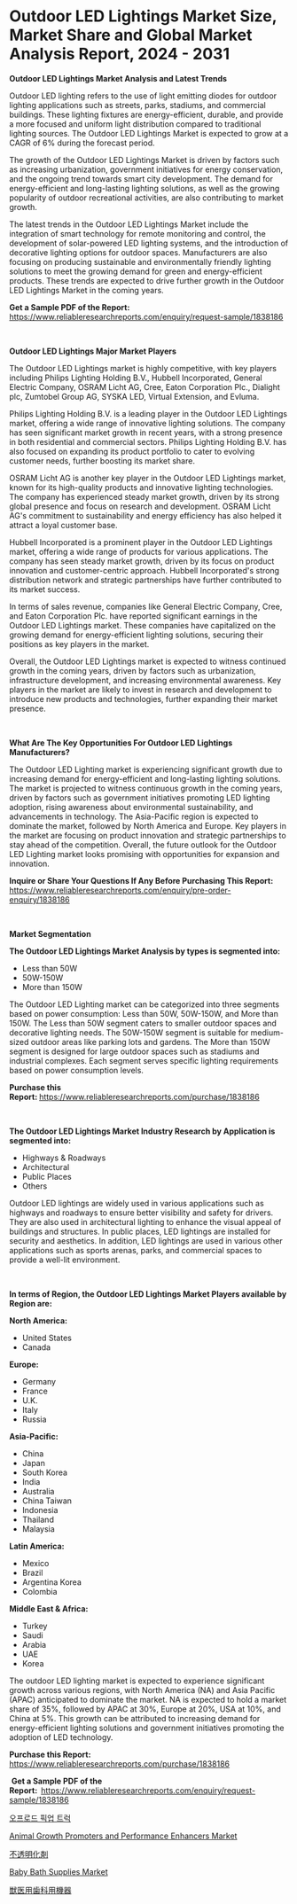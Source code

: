 <p><h1>Outdoor LED Lightings Market Size, Market Share and Global Market Analysis Report, 2024 - 2031</h1></p><p><strong>Outdoor LED Lightings Market Analysis and Latest Trends</strong></p>
<p><p>Outdoor LED lighting refers to the use of light emitting diodes for outdoor lighting applications such as streets, parks, stadiums, and commercial buildings. These lighting fixtures are energy-efficient, durable, and provide a more focused and uniform light distribution compared to traditional lighting sources. The Outdoor LED Lightings Market is expected to grow at a CAGR of 6% during the forecast period.</p><p>The growth of the Outdoor LED Lightings Market is driven by factors such as increasing urbanization, government initiatives for energy conservation, and the ongoing trend towards smart city development. The demand for energy-efficient and long-lasting lighting solutions, as well as the growing popularity of outdoor recreational activities, are also contributing to market growth.</p><p>The latest trends in the Outdoor LED Lightings Market include the integration of smart technology for remote monitoring and control, the development of solar-powered LED lighting systems, and the introduction of decorative lighting options for outdoor spaces. Manufacturers are also focusing on producing sustainable and environmentally friendly lighting solutions to meet the growing demand for green and energy-efficient products. These trends are expected to drive further growth in the Outdoor LED Lightings Market in the coming years.</p></p>
<p><strong>Get a Sample PDF of the Report:&nbsp;</strong> <a href="https://www.reliableresearchreports.com/enquiry/request-sample/1838186">https://www.reliableresearchreports.com/enquiry/request-sample/1838186</a></p>
<p>&nbsp;</p>
<p><strong>Outdoor LED Lightings Major Market Players</strong></p>
<p><p>The Outdoor LED Lightings market is highly competitive, with key players including Philips Lighting Holding B.V., Hubbell Incorporated, General Electric Company, OSRAM Licht AG, Cree, Eaton Corporation Plc., Dialight plc, Zumtobel Group AG, SYSKA LED, Virtual Extension, and Evluma. </p><p>Philips Lighting Holding B.V. is a leading player in the Outdoor LED Lightings market, offering a wide range of innovative lighting solutions. The company has seen significant market growth in recent years, with a strong presence in both residential and commercial sectors. Philips Lighting Holding B.V. has also focused on expanding its product portfolio to cater to evolving customer needs, further boosting its market share.</p><p>OSRAM Licht AG is another key player in the Outdoor LED Lightings market, known for its high-quality products and innovative lighting technologies. The company has experienced steady market growth, driven by its strong global presence and focus on research and development. OSRAM Licht AG's commitment to sustainability and energy efficiency has also helped it attract a loyal customer base.</p><p>Hubbell Incorporated is a prominent player in the Outdoor LED Lightings market, offering a wide range of products for various applications. The company has seen steady market growth, driven by its focus on product innovation and customer-centric approach. Hubbell Incorporated's strong distribution network and strategic partnerships have further contributed to its market success.</p><p>In terms of sales revenue, companies like General Electric Company, Cree, and Eaton Corporation Plc. have reported significant earnings in the Outdoor LED Lightings market. These companies have capitalized on the growing demand for energy-efficient lighting solutions, securing their positions as key players in the market.</p><p>Overall, the Outdoor LED Lightings market is expected to witness continued growth in the coming years, driven by factors such as urbanization, infrastructure development, and increasing environmental awareness. Key players in the market are likely to invest in research and development to introduce new products and technologies, further expanding their market presence.</p></p>
<p>&nbsp;</p>
<p><strong>What Are The Key Opportunities For Outdoor LED Lightings Manufacturers?</strong></p>
<p><p>The Outdoor LED Lighting market is experiencing significant growth due to increasing demand for energy-efficient and long-lasting lighting solutions. The market is projected to witness continuous growth in the coming years, driven by factors such as government initiatives promoting LED lighting adoption, rising awareness about environmental sustainability, and advancements in technology. The Asia-Pacific region is expected to dominate the market, followed by North America and Europe. Key players in the market are focusing on product innovation and strategic partnerships to stay ahead of the competition. Overall, the future outlook for the Outdoor LED Lighting market looks promising with opportunities for expansion and innovation.</p></p>
<p><strong>Inquire or Share Your Questions If Any Before Purchasing This Report:</strong> <a href="https://www.reliableresearchreports.com/enquiry/pre-order-enquiry/1838186">https://www.reliableresearchreports.com/enquiry/pre-order-enquiry/1838186</a></p>
<p>&nbsp;</p>
<p><strong>Market Segmentation</strong></p>
<p><strong>The Outdoor LED Lightings Market Analysis by types is segmented into:</strong></p>
<p><ul><li>Less than 50W</li><li>50W-150W</li><li>More than 150W</li></ul></p>
<p><p>The Outdoor LED Lighting market can be categorized into three segments based on power consumption: Less than 50W, 50W-150W, and More than 150W. The Less than 50W segment caters to smaller outdoor spaces and decorative lighting needs. The 50W-150W segment is suitable for medium-sized outdoor areas like parking lots and gardens. The More than 150W segment is designed for large outdoor spaces such as stadiums and industrial complexes. Each segment serves specific lighting requirements based on power consumption levels.</p></p>
<p><strong>Purchase this Report:&nbsp;</strong><a href="https://www.reliableresearchreports.com/purchase/1838186">https://www.reliableresearchreports.com/purchase/1838186</a></p>
<p>&nbsp;</p>
<p><strong>The Outdoor LED Lightings Market Industry Research by Application is segmented into:</strong></p>
<p><ul><li>Highways & Roadways</li><li>Architectural</li><li>Public Places</li><li>Others</li></ul></p>
<p><p>Outdoor LED lightings are widely used in various applications such as highways and roadways to ensure better visibility and safety for drivers. They are also used in architectural lighting to enhance the visual appeal of buildings and structures. In public places, LED lightings are installed for security and aesthetics. In addition, LED lightings are used in various other applications such as sports arenas, parks, and commercial spaces to provide a well-lit environment.</p></p>
<p>&nbsp;</p>
<p><strong>In terms of Region, the Outdoor LED Lightings Market Players available by Region are:</strong></p>
<p>
    <p> <strong> North America: </strong>
        <ul>
            <li>United States</li>
            <li>Canada</li>
        </ul>
        </p> 
    <p> <strong> Europe: </strong>
        <ul>
            <li>Germany</li>
            <li>France</li>
            <li>U.K.</li>
            <li>Italy</li>
            <li>Russia</li>
        </ul>
        </p> 
    <p> <strong> Asia-Pacific: </strong>
        <ul>
            <li>China</li>
            <li>Japan</li>
            <li>South Korea</li>
            <li>India</li>
            <li>Australia</li>
            <li>China Taiwan</li>
            <li>Indonesia</li>
            <li>Thailand</li>
            <li>Malaysia</li>
        </ul>
        </p> 
    <p> <strong> Latin America: </strong>
        <ul>
            <li>Mexico</li>
            <li>Brazil</li>
            <li>Argentina Korea</li>
            <li>Colombia</li>
        </ul>
        </p> 
    <p> <strong> Middle East & Africa: </strong>
        <ul>
            <li>Turkey</li>
            <li>Saudi</li>
            <li>Arabia</li>
            <li>UAE</li>
            <li>Korea</li>
        </ul>
    </p>
    </p>
<p><p>The outdoor LED lighting market is expected to experience significant growth across various regions, with North America (NA) and Asia Pacific (APAC) anticipated to dominate the market. NA is expected to hold a market share of 35%, followed by APAC at 30%, Europe at 20%, USA at 10%, and China at 5%. This growth can be attributed to increasing demand for energy-efficient lighting solutions and government initiatives promoting the adoption of LED technology.</p></p>
<p><strong>Purchase this Report: </strong><a href="https://www.reliableresearchreports.com/purchase/1838186">https://www.reliableresearchreports.com/purchase/1838186</a></p>
<p>&nbsp;<strong>Get a Sample PDF of the Report:&nbsp;&nbsp;</strong><a href="https://www.reliableresearchreports.com/enquiry/request-sample/1838186">https://www.reliableresearchreports.com/enquiry/request-sample/1838186</a></p>
<p><strong></strong></p>
<p><p><a href="https://github.com/CorEmtymerich56566/Market-Research-Report-List-1/blob/main/73627567098.md">오프로드 픽업 트럭</a></p><p><a href="https://issuu.com/reportprime-2/docs/animal-growth-promoters-and-performance-enhancers-">Animal Growth Promoters and Performance Enhancers Market</a></p><p><a href="https://github.com/EstelWisozk1/Market-Research-Report-List-1/blob/main/22420507696.md">不透明化剤</a></p><p><a href="https://github.com/Hazelklievgspy6vdcsmu106w/Market-Research-Report-List-1/blob/main/baby-bath-supplies-market.md">Baby Bath Supplies Market</a></p><p><a href="https://github.com/lrlmopnhwd79300/Market-Research-Report-List-1/blob/main/12121057695.md">獣医用歯科用機器</a></p></p>